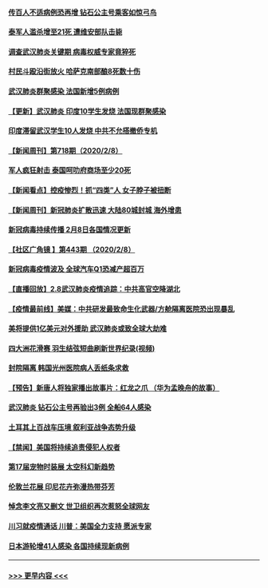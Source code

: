 #### [传百人不适病例恐再增 钻石公主号乘客如惊弓鸟](../pages/prog202/a102773051.md?t=02091533) 
#### [泰军人滥杀增至21死 遭维安部队击毙](../pages/prog202/a102772913.md?t=02091533) 
#### [调查武汉肺炎关键期 病毒权威专家竟猝死](../pages/prog202/a102773033.md?t=02091533) 
#### [村民斗殴沿街放火 哈萨克南部酿8死数十伤](../pages/prog202/a102772980.md?t=02091533) 
#### [武汉肺炎群聚感染 法国新增5例病例](../pages/prog202/a102772957.md?t=02091533) 
#### [【更新】武汉肺炎 印度10学生发烧 法国现群聚感染](../pages/prog202/a102770740.md?t=02091533) 
#### [印度滞留武汉学生10人发烧 中共不允搭撤侨专机](../pages/prog202/a102772946.md?t=02091533) 
#### [【新闻周刊】第718期（2020/2/8）](../pages/prog202/a102772921.md?t=02091533) 
#### [军人疯狂射击 泰国呵叻府商场至少20死](../pages/prog202/a102772833.md?t=02091533) 
#### [【新闻看点】控疫惨烈！抓“四类”人 女子脖子被扭断](../pages/prog202/a102772896.md?t=02091533) 
#### [【新闻周刊】新冠肺炎扩散迅速 大陆80城封城 海外增患](../pages/prog202/a102772852.md?t=02091533) 
#### [新冠病毒持续传播 2月8日各国情况更新](../pages/prog202/a102772826.md?t=02091533) 
#### [【社区广角镜  】第443期  （2020/2/8）](../pages/prog202/a102772736.md?t=02091533) 
#### [新冠病毒疫情波及 全球汽车Q1恐减产超百万](../pages/prog202/a102772695.md?t=02091533) 
#### [【直播回放】2.8武汉肺炎疫情追踪：中共高官空降湖北](../pages/prog202/a102772618.md?t=02091533) 
#### [【疫情最前线】美媒：中共研发最致命生化武器/方舱隔离医院恐出现暴乱](../pages/prog202/a102772439.md?t=02091533) 
#### [美将提供1亿美元对外援助 武汉肺炎或致全球大劫难](../pages/prog202/a102772361.md?t=02091533) 
#### [四大洲花滑赛 羽生结弦短曲刷新世界纪录(视频)](../pages/prog202/a102772341.md?t=02091533) 
#### [封院隔离 韩国光州医院病人丢纸条求救](../pages/prog202/a102772282.md?t=02091533) 
#### [【预告】新唐人将独家播出故事片：红龙之爪 （华为孟晚舟的故事）](../pages/prog202/a102767728.md?t=02091533) 
#### [武汉肺炎 钻石公主号再验出3例 全船64人感染](../pages/prog202/a102771726.md?t=02091533) 
#### [土耳其上百战车压境 叙利亚战争态势升级](../pages/prog202/a102772132.md?t=02091533) 
#### [【禁闻】美国将持续追责侵犯人权者](../pages/prog202/a102772042.md?t=02091533) 
#### [第17届宠物时装展 太空科幻新趋势](../pages/prog202/a102772033.md?t=02091533) 
#### [伦敦兰花展 印尼花卉弥漫热带芬芳](../pages/prog202/a102772026.md?t=02091533) 
#### [悼念李文亮又删文 世卫组织再次惹怒全球网友](../pages/prog202/a102771968.md?t=02091533) 
#### [川习就疫情通话 川普：美国全力支持 愿派专家](../pages/prog202/a102771930.md?t=02091533) 
#### [日本游轮增41人感染 各国持续现新病例](../pages/prog202/a102771912.md?t=02091533) 

----
#### [ >>> 更早内容 <<< ](../indexes/prog202-earlier.md)

